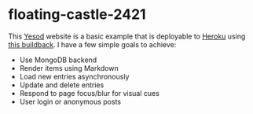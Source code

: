 # floating-castle-2421

This [Yesod][] website is a basic example that is deployable to [Heroku][] using [this buildback][buildpack].
I have a few simple goals to achieve:

 * Use MongoDB backend
 * Render items using Markdown
 * Load new entries asynchronously
 * Update and delete entries
 * Respond to page focus/blur for visual cues
 * User login or anonymous posts

 [Yesod]: yesodweb.com
 [Heroku]: heroku.com
 [buildpack]: github.com/puffnfresh/heroku-buildpack-haskell
